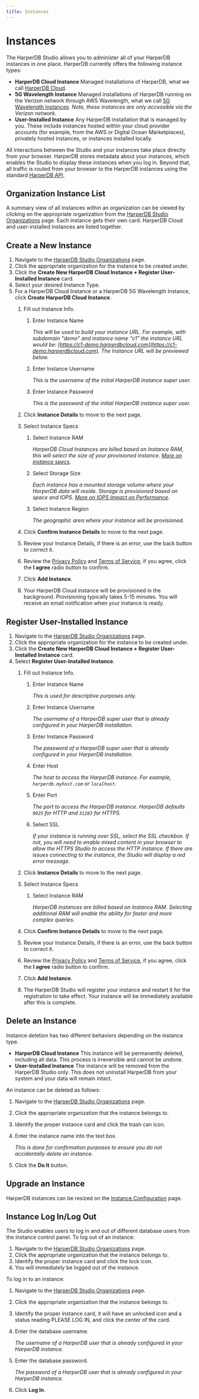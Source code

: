 ```yaml
---
title: Instances
---
```


# Instances

The HarperDB Studio allows you to administer all of your HarperDB instances in one place. HarperDB currently offers the following instance types:

- **HarperDB Cloud Instance** Managed installations of HarperDB, what we call [HarperDB Cloud](../../deployments/harperdb-cloud/).
- **5G Wavelength Instance** Managed installations of HarperDB running on the Verizon network through AWS Wavelength, what we call [5G Wavelength Instances](../../deployments/harperdb-cloud/verizon-5g-wavelength-instances). _Note, these instances are only accessible via the Verizon network._
- **User-Installed Instance** Any HarperDB installation that is managed by you. These include instances hosted within your cloud provider accounts (for example, from the AWS or Digital Ocean Marketplaces), privately hosted instances, or instances installed locally.

All interactions between the Studio and your instances take place directly from your browser. HarperDB stores metadata about your instances, which enables the Studio to display these instances when you log in. Beyond that, all traffic is routed from your browser to the HarperDB instances using the standard [HarperDB API](../../developers/operations-api/).

## Organization Instance List

A summary view of all instances within an organization can be viewed by clicking on the appropriate organization from the [HarperDB Studio Organizations](https://studio.harperdb.io/organizations) page. Each instance gets their own card. HarperDB Cloud and user-installed instances are listed together.

## Create a New Instance

1. Navigate to the [HarperDB Studio Organizations](https://studio.harperdb.io/organizations) page.
1. Click the appropriate organization for the instance to be created under.
1. Click the **Create New HarperDB Cloud Instance + Register User-Installed Instance** card.
1. Select your desired Instance Type.
1. For a HarperDB Cloud Instance or a HarperDB 5G Wavelength Instance, click **Create HarperDB Cloud Instance**.
   1. Fill out Instance Info.
      1. Enter Instance Name

         _This will be used to build your instance URL. For example, with subdomain “demo” and instance name “c1” the instance URL would be: [https://c1-demo.harperdbcloud.com](https://c1-demo.harperdbcloud.com). The Instance URL will be previewed below._

      1. Enter Instance Username

         _This is the username of the initial HarperDB instance super user._

      1. Enter Instance Password

         _This is the password of the initial HarperDB instance super user._

   1. Click **Instance Details** to move to the next page.
   1. Select Instance Specs
      1. Select Instance RAM

         _HarperDB Cloud Instances are billed based on Instance RAM, this will select the size of your provisioned instance._ [_More on instance specs_](../../deployments/harperdb-cloud/instance-size-hardware-specs)_._

      1. Select Storage Size

         _Each instance has a mounted storage volume where your HarperDB data will reside. Storage is provisioned based on space and IOPS._ [_More on IOPS Impact on Performance_](../../deployments/harperdb-cloud/iops-impact)_._

      1. Select Instance Region

         _The geographic area where your instance will be provisioned._

   1. Click **Confirm Instance Details** to move to the next page.
   1. Review your Instance Details, if there is an error, use the back button to correct it.
   1. Review the [Privacy Policy](https://harperdb.io/legal/privacy-policy/) and [Terms of Service](https://harperdb.io/legal/harperdb-cloud-terms-of-service/), if you agree, click the **I agree** radio button to confirm.
   1. Click **Add Instance**.
   1. Your HarperDB Cloud instance will be provisioned in the background. Provisioning typically takes 5-15 minutes. You will receive an email notification when your instance is ready.

## Register User-Installed Instance

1. Navigate to the [HarperDB Studio Organizations](https://studio.harperdb.io/organizations) page.
2. Click the appropriate organization for the instance to be created under.
3. Click the **Create New HarperDB Cloud Instance + Register User-Installed Instance** card.
4. Select **Register User-Installed Instance**.
   1. Fill out Instance Info.
      1. Enter Instance Name

         _This is used for descriptive purposes only._

      1. Enter Instance Username

         _The username of a HarperDB super user that is already configured in your HarperDB installation._

      1. Enter Instance Password

         _The password of a HarperDB super user that is already configured in your HarperDB installation._

      1. Enter Host

         _The host to access the HarperDB instance. For example, `harperdb.myhost.com` or `localhost`._

      1. Enter Port

         _The port to access the HarperDB instance. HarperDB defaults `9925` for HTTP and `31283` for HTTPS._

      1. Select SSL

         _If your instance is running over SSL, select the SSL checkbox. If not, you will need to enable mixed content in your browser to allow the HTTPS Studio to access the HTTP instance. If there are issues connecting to the instance, the Studio will display a red error message._

   1. Click **Instance Details** to move to the next page.
   1. Select Instance Specs
      1. Select Instance RAM

         _HarperDB instances are billed based on Instance RAM. Selecting additional RAM will enable the ability for faster and more complex queries._

   1. Click **Confirm Instance Details** to move to the next page.
   1. Review your Instance Details, if there is an error, use the back button to correct it.
   1. Review the [Privacy Policy](https://harperdb.io/legal/privacy-policy/) and [Terms of Service](https://harperdb.io/legal/harperdb-cloud-terms-of-service/), if you agree, click the **I agree** radio button to confirm.
   1. Click **Add Instance**.
   1. The HarperDB Studio will register your instance and restart it for the registration to take effect. Your instance will be immediately available after this is complete.

## Delete an Instance

Instance deletion has two different behaviors depending on the instance type.

- **HarperDB Cloud Instance** This instance will be permanently deleted, including all data. This process is irreversible and cannot be undone.
- **User-Installed Instance** The instance will be removed from the HarperDB Studio only. This does not uninstall HarperDB from your system and your data will remain intact.

An instance can be deleted as follows:

1. Navigate to the [HarperDB Studio Organizations](https://studio.harperdb.io/organizations) page.
1. Click the appropriate organization that the instance belongs to.
1. Identify the proper instance card and click the trash can icon.
1. Enter the instance name into the text box.

   _This is done for confirmation purposes to ensure you do not accidentally delete an instance._

1. Click the **Do It** button.

## Upgrade an Instance

HarperDB instances can be resized on the [Instance Configuration](./instance-configuration) page.

## Instance Log In/Log Out

The Studio enables users to log in and out of different database users from the instance control panel. To log out of an instance:

1. Navigate to the [HarperDB Studio Organizations](https://studio.harperdb.io/organizations) page.
1. Click the appropriate organization that the instance belongs to.
1. Identify the proper instance card and click the lock icon.
1. You will immediately be logged out of the instance.

To log in to an instance:

1. Navigate to the [HarperDB Studio Organizations](https://studio.harperdb.io/organizations) page.
1. Click the appropriate organization that the instance belongs to.
1. Identify the proper instance card, it will have an unlocked icon and a status reading PLEASE LOG IN, and click the center of the card.
1. Enter the database username.

   _The username of a HarperDB user that is already configured in your HarperDB instance._

1. Enter the database password.

   _The password of a HarperDB user that is already configured in your HarperDB instance._

1. Click **Log In**.
